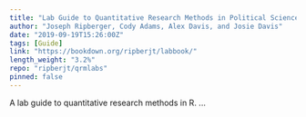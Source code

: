 ```yaml
---
title: "Lab Guide to Quantitative Research Methods in Political Science, Public Policy & Public Administration"
author: "Joseph Ripberger, Cody Adams, Alex Davis, and Josie Davis"
date: "2019-09-19T15:26:00Z"
tags: [Guide]
link: "https://bookdown.org/ripberjt/labbook/"
length_weight: "3.2%"
repo: "ripberjt/qrmlabs"
pinned: false
---
```


A lab guide to quantitative research methods in R. ...
